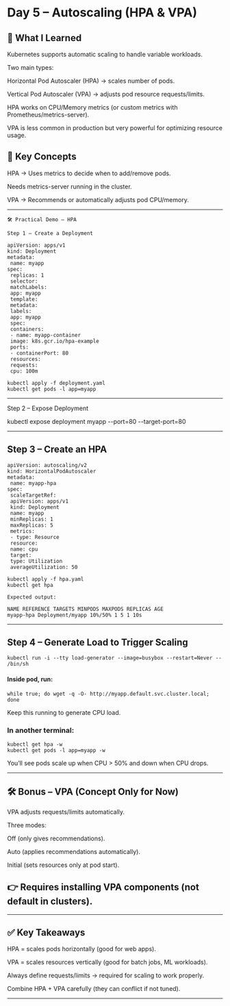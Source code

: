 

# Day 5 – Autoscaling (HPA & VPA)

## 📌 What I Learned

Kubernetes supports automatic scaling to handle variable workloads.

Two main types:

Horizontal Pod Autoscaler (HPA) → scales number of pods.

Vertical Pod Autoscaler (VPA) → adjusts pod resource requests/limits.


HPA works on CPU/Memory metrics (or custom metrics with Prometheus/metrics-server).

VPA is less common in production but very powerful for optimizing resource usage.




## 📖 Key Concepts

HPA → Uses metrics to decide when to add/remove pods.

Needs metrics-server running in the cluster.

VPA → Recommends or automatically adjusts pod CPU/memory.



---
```
🛠️ Practical Demo – HPA

Step 1 – Create a Deployment

apiVersion: apps/v1
kind: Deployment
metadata:
 name: myapp
spec:
 replicas: 1
 selector:
 matchLabels:
 app: myapp
 template:
 metadata:
 labels:
 app: myapp
 spec:
 containers:
 - name: myapp-container
 image: k8s.gcr.io/hpa-example
 ports:
 - containerPort: 80
 resources:
 requests:
 cpu: 100m
```
```
kubectl apply -f deployment.yaml
kubectl get pods -l app=myapp
```

---

Step 2 – Expose Deployment

kubectl expose deployment myapp --port=80 --target-port=80


---

## Step 3 – Create an HPA

```
apiVersion: autoscaling/v2
kind: HorizontalPodAutoscaler
metadata:
 name: myapp-hpa
spec:
 scaleTargetRef:
 apiVersion: apps/v1
 kind: Deployment
 name: myapp
 minReplicas: 1
 maxReplicas: 5
 metrics:
 - type: Resource
 resource:
 name: cpu
 target:
 type: Utilization
 averageUtilization: 50
```
```
kubectl apply -f hpa.yaml
kubectl get hpa
```
```
Expected output:

NAME REFERENCE TARGETS MINPODS MAXPODS REPLICAS AGE
myapp-hpa Deployment/myapp 10%/50% 1 5 1 10s
```

---

## Step 4 – Generate Load to Trigger Scaling

```
kubectl run -i --tty load-generator --image=busybox --restart=Never -- /bin/sh
```

#### Inside pod, run:
```
while true; do wget -q -O- http://myapp.default.svc.cluster.local; done
```

Keep this running to generate CPU load.


### In another terminal:

```
kubectl get hpa -w
kubectl get pods -l app=myapp -w
```

You’ll see pods scale up when CPU > 50% and down when CPU drops.



---

## 🛠️ Bonus – VPA (Concept Only for Now)

VPA adjusts requests/limits automatically.

Three modes:

Off (only gives recommendations).

Auto (applies recommendations automatically).

Initial (sets resources only at pod start).



## 👉 Requires installing VPA components (not default in clusters).


---

## ✅ Key Takeaways

HPA = scales pods horizontally (good for web apps).

VPA = scales resources vertically (good for batch jobs, ML workloads).

Always define requests/limits → required for scaling to work properly.

Combine HPA + VPA carefully (they can conflict if not tuned).

---
